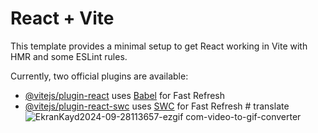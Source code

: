 # React + Vite

This template provides a minimal setup to get React working in Vite with HMR and some ESLint rules.

Currently, two official plugins are available:

- [@vitejs/plugin-react](https://github.com/vitejs/vite-plugin-react/blob/main/packages/plugin-react/README.md) uses [Babel](https://babeljs.io/) for Fast Refresh
- [@vitejs/plugin-react-swc](https://github.com/vitejs/vite-plugin-react-swc) uses [SWC](https://swc.rs/) for Fast Refresh
#   t r a n s l a t e 
 
 ![EkranKayd2024-09-28113657-ezgif com-video-to-gif-converter](https://github.com/user-attachments/assets/581f0d97-f6e7-42eb-a654-0bd3ae81f39e)
